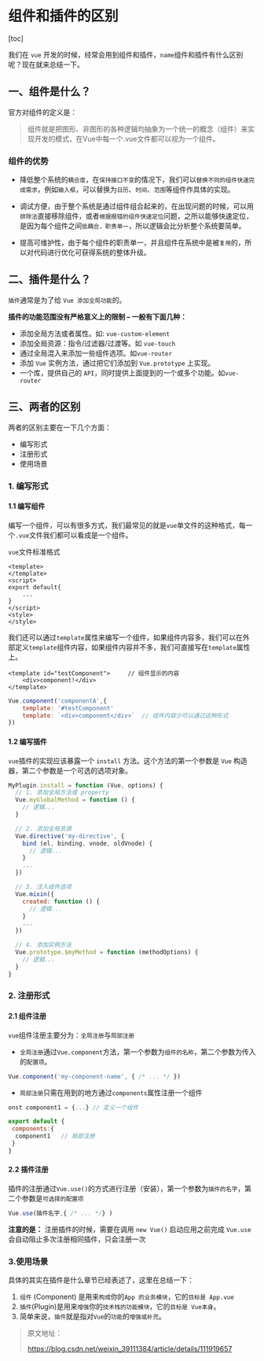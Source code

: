 # 组件和插件的区别

[toc]

我们在 `vue` 开发的时候，经常会用到组件和插件，`name`组件和插件有什么区别呢？现在就来总结一下。

## 一、组件是什么？

官方对组件的定义是：

> 组件就是把图形、非图形的各种逻辑均抽象为一个统一的概念（组件）来实现开发的模式，在Vue中每一个.vue文件都可以视为一个组件。
>

### 组件的优势

- 降低整个系统的`耦合度`，在`保持接口不变`的情况下，我们可以`替换不同的组件快速完成需求`，例如`输入框`，可以替换为`日历`、`时间`、`范围`等组件作具体的实现。

- 调试方便，由于整个系统是通过组件组合起来的，在出现问题的时候，可以用`排除法`直接移除组件，或者`根据报错的组件快速定位`问题，之所以能够快速定位，是因为每个组件之间`低耦合，职责单一`，所以逻辑会比分析整个系统要简单。

- 提高可维护性，由于每个组件的职责单一，并且组件在系统中是被`复用`的，所以对代码进行优化可获得系统的整体升级。

## 二、插件是什么？

`插件`通常是为了给 `Vue 添加全局功能`的。

**插件的功能范围没有严格意义上的限制 – 一般有下面几种：**

- 添加全局方法或者属性。如: `vue-custom-element`
- 添加全局资源：指令/过滤器/过渡等。如 `vue-touch`
- 通过全局混入来添加一些组件选项。如`vue-router`
- 添加 `Vue` 实例方法，通过把它们添加到 `Vue.prototype` 上实现。
- 一个库，提供自己的 `API`，同时提供上面提到的一个或多个功能。如`vue-router`

## 三、两者的区别

两者的区别主要在一下几个方面：

- 编写形式
- 注册形式
- 使用场景

### 1. 编写形式

#### 1.1 编写组件

编写一个组件，可以有很多方式，我们最常见的就是`vue`单文件的这种格式，每一个`.vue`文件我们都可以看成是一个组件。

`vue`文件标准格式

```vue
<template>
</template>
<script>
export default{ 
    ...
}
</script>
<style>
</style>

```

我们还可以通过`template`属性来编写一个组件，如果组件内容多，我们可以在外部定义`template`组件内容，如果组件内容并不多，我们可直接写在`template`属性上。

```vue
<template id="testComponent">     // 组件显示的内容
    <div>component!</div>   
</template>
```

```js
Vue.component('componentA',{ 
    template: '#testComponent'  
    template: `<div>component</div>`  // 组件内容少可以通过这种形式
})
```

#### 1.2 编写插件

`vue`插件的实现应该暴露一个 `install` 方法。这个方法的第一个参数是 `Vue` 构造器，第二个参数是一个可选的选项对象。

```js
MyPlugin.install = function (Vue, options) {
  // 1. 添加全局方法或 property
  Vue.myGlobalMethod = function () {
    // 逻辑...
  }

  // 2. 添加全局资源
  Vue.directive('my-directive', {
    bind (el, binding, vnode, oldVnode) {
      // 逻辑...
    }
    ...
  })

  // 3. 注入组件选项
  Vue.mixin({
    created: function () {
      // 逻辑...
    }
    ...
  })

  // 4. 添加实例方法
  Vue.prototype.$myMethod = function (methodOptions) {
    // 逻辑...
  }
}

```

### 2. 注册形式

#### 2.1 组件注册

`vue`组件注册主要分为：`全局注册`与`局部注册`

- `全局注册`通过`Vue.component`方法，第一个参数为`组件的名称`，第二个参数为传入的`配置项`。

```js
Vue.component('my-component-name', { /* ... */ })
```

- `局部注册`只需在用到的地方通过`components`属性注册一个组件

```js
onst component1 = {...} // 定义一个组件

export default {
 components:{
  component1   // 局部注册
 }
}
```

#### 2.2 插件注册

插件的注册通过`Vue.use()`的方式进行注册（安装），第一个参数为`插件的名字`，第二个参数是`可选择的配置项`

```js
Vue.use(插件名字,{ /* ... */} )
```

**注意的是：**
注册插件的时候，需要在调用 `new Vue()` 启动应用之前完成
`Vue.use`会自动阻止多次注册相同插件，只会注册一次

### 3.使用场景

具体的其实在插件是什么章节已经表述了，这里在总结一下：

1. `组件` (Component) 是用来`构成`你的`App 的业务模块`，它的`目标是 App.vue`
2. `插件`(Plugin)是用来`增强`你的`技术栈的功能模块`，它的`目标是 Vue本身`。
3. 简单来说，`插件`就是指对`Vue`的`功能`的`增强或补充`。
   

> 原文地址：
>
> https://blog.csdn.net/weixin_39111384/article/details/111919657
